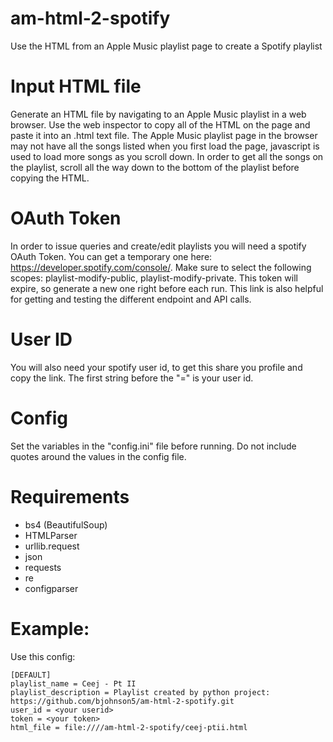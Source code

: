 # am-html-2-spotify
Use the HTML from an Apple Music playlist page to create a Spotify playlist

Input HTML file
===============
Generate an HTML file by navigating to an Apple Music playlist in a web browser. Use the web inspector to copy all of the HTML on the page and paste it into an .html text file.
The Apple Music playlist page in the browser may not have all the songs listed when you first load the page, javascript is used to load more songs as you scroll down. In order to 
get all the songs on the playlist, scroll all the way down to the bottom of the playlist before copying the HTML.

OAuth Token
===========
In order to issue queries and create/edit playlists you will need a spotify OAuth Token. You can get a temporary one here: https://developer.spotify.com/console/.
Make sure to select the following scopes: playlist-modify-public, playlist-modify-private. This token will expire, so generate a new one right before each run.
This link is also helpful for getting and testing the different endpoint and API calls.

User ID
=======
You will also need your spotify user id, to get this share you profile and copy the link. The first string before the "=" is your user id.

Config
======
Set the variables in the "config.ini" file before running. Do not include quotes around the values in the config file.

Requirements
============
- bs4 (BeautifulSoup)
- HTMLParser
- urllib.request
- json
- requests
- re
- configparser

Example:
========
Use this config:
```
[DEFAULT]
playlist_name = Ceej - Pt II
playlist_description = Playlist created by python project: https://github.com/bjohnson5/am-html-2-spotify.git
user_id = <your userid>
token = <your token>
html_file = file:////am-html-2-spotify/ceej-ptii.html
```
